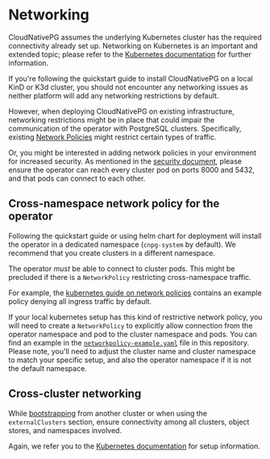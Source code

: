 # Networking

CloudNativePG assumes the underlying Kubernetes cluster has the required
connectivity already set up.
Networking on Kubernetes is an important and extended topic; please refer to
the [Kubernetes documentation](https://kubernetes.io/docs/concepts/services-networking/) for further information.

If you're following the quickstart guide to install CloudNativePG on a local KinD or K3d cluster, you should not encounter any networking issues as neither
platform will add any networking restrictions by default.

However, when deploying CloudNativePG on existing infrastructure, networking
restrictions might be in place that could impair the communication of the
operator with PostgreSQL clusters.
Specifically, existing [Network Policies](https://kubernetes.io/docs/concepts/services-networking/network-policies/)
might restrict certain types of traffic.

Or, you might be interested in adding network policies in your environment for
increased security.
As mentioned in the [security document](security.md), please ensure the operator can reach every cluster pod on ports 8000 and 5432, and that pods can connect to each other.

## Cross-namespace network policy for the operator

Following the quickstart guide or using helm chart for deployment will install the operator in
a dedicated namespace (`cnpg-system` by default).
We recommend that you create clusters in a different namespace.

The operator *must* be able to connect to cluster pods.
This might be precluded if there is a `NetworkPolicy` restricting
cross-namespace traffic.

For example, the
[kubernetes guide on network policies](https://kubernetes.io/docs/concepts/services-networking/network-policies/)
contains an example policy denying all ingress traffic by default.

If your local kubernetes setup has this kind of restrictive network policy, you
will need to create a `NetworkPolicy` to explicitly allow connection from the
operator namespace and pod to the cluster namespace and pods. You can find an example in the
[`networkpolicy-example.yaml`](samples/networkpolicy-example.yaml) file in this repository.
Please note, you'll need to adjust the cluster name and cluster namespace to
match your specific setup, and also the operator namespace if it is not
the default namespace.

## Cross-cluster networking

While [bootstrapping](bootstrap.md) from another cluster or when using the `externalClusters` section,
ensure connectivity among all clusters, object stores, and namespaces involved.

Again, we refer you to the [Kubernetes documentation](https://kubernetes.io/docs/concepts/services-networking/)
for setup information.
